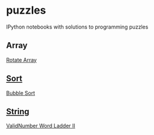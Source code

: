 # puzzles
IPython notebooks with solutions to programming puzzles
## Array
<a href="http://nbviewer.jupyter.org/github/moagstar/puzzles/blob/master/Array/Rotate%20Array.ipynb" target="_blank">Rotate Array
## Sort
<a href="http://nbviewer.jupyter.org/github/moagstar/puzzles/blob/master/Sort/Bubble%20Sort.ipynb" target="_blank">Bubble Sort
## String
<a href="http://nbviewer.jupyter.org/github/moagstar/puzzles/blob/master/String/ValidNumber.ipynb" target="_blank">ValidNumber
<a href="http://nbviewer.jupyter.org/github/moagstar/puzzles/blob/master/String/Word%20Ladder%20II.ipynb" target="_blank">Word Ladder II